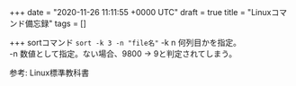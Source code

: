 
+++
date = "2020-11-26 11:11:55 +0000 UTC"
draft = true
title = "Linuxコマンド備忘録"
tags = []

+++
sortコマンド
<code>sort -k 3 -n "file名"</code>
-k n 何列目かを指定。<br/>
-n 数値として指定。ない場合、9800 -> 9と判定されてしまう。

参考: Linux標準教科書


